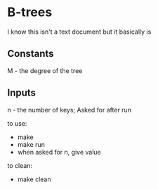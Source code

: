 # B-trees

I know this isn't a text document but it basically is

## Constants
M - the degree of the tree

## Inputs
n - the number of keys; Asked for after run

to use:
- make
- make run
- when asked for n, give value

to clean:
- make clean